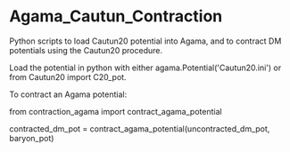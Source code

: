 # Agama_Cautun_Contraction
Python scripts to load Cautun20 potential into Agama, and to contract DM potentials using the Cautun20 procedure.

Load the potential in python with either agama.Potential('Cautun20.ini') or from Cautun20 import C20_pot.

To contract an Agama potential:

from contraction_agama import contract_agama_potential

contracted_dm_pot = contract_agama_potential(uncontracted_dm_pot, baryon_pot)
